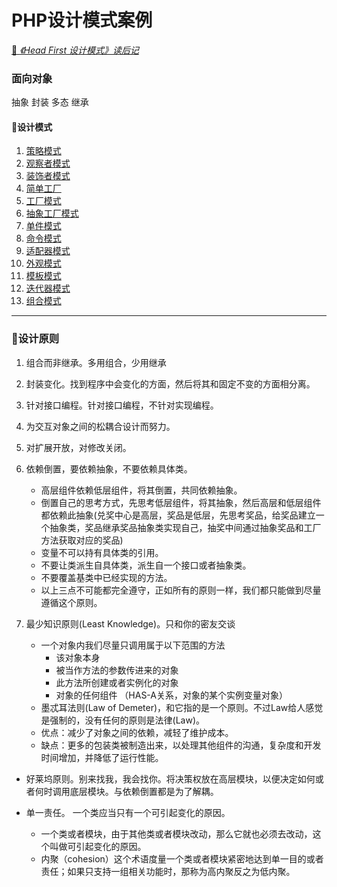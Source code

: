 
# PHP设计模式案例
<u>📒 _《Head First 设计模式》读后记</u>_




### 面向对象
抽象
封装
多态
继承

#### 🎯设计模式
1.  [策略模式](Strategy/)
2.  [观察者模式](Observer/)
3.  [装饰者模式](Decorator/)
4.  [简单工厂](SimpleFactory/)
5.  [工厂模式](Factory/)
5.  [抽象工厂模式](AbstractFactory/)
6.  [单件模式](Singleton/)
7.  [命令模式](Command/)
8.  [适配器模式](Adapter/)
9.  [外观模式](Facade/)
10.  [模板模式](Template/)
11.  [迭代器模式](Iterator/)
12.  [组合模式](Composite/)



------




### 🐒设计原则
1. 组合而非继承。多用组合，少用继承
2. 封装变化。找到程序中会变化的方面，然后将其和固定不变的方面相分离。
3. 针对接口编程。针对接口编程，不针对实现编程。
4. 为交互对象之间的松耦合设计而努力。
5. 对扩展开放，对修改关闭。
6. 依赖倒置，要依赖抽象，不要依赖具体类。
   - 高层组件依赖低层组件，将其倒置，共同依赖抽象。
   - 倒置自己的思考方式，先思考低层组件，将其抽象，然后高层和低层组件都依赖此抽象(兑奖中心是高层，奖品是低层，先思考奖品，给奖品建立一个抽象类，奖品继承奖品抽象类实现自己，抽奖中间通过抽象奖品和工厂方法获取对应的奖品)
    - 变量不可以持有具体类的引用。
    - 不要让类派生自具体类，派生自一个接口或者抽象类。
    - 不要覆盖基类中已经实现的方法。
    - 以上三点不可能都完全遵守，正如所有的原则一样，我们都只能做到尽量遵循这个原则。
   
7. 最少知识原则(Least Knowledge)。只和你的密友交谈
   - 一个对象内我们尽量只调用属于以下范围的方法
     - 该对象本身
     - 被当作方法的参数传进来的对象
     - 此方法所创建或者实例化的对象
     - 对象的任何组件 （HAS-A关系，对象的某个实例变量对象）
   - 墨忒耳法则(Law of Demeter)，和它指的是一个原则。不过Law给人感觉是强制的，没有任何的原则是法律(Law)。
   - 优点：减少了对象之间的依赖，减轻了维护成本。
   - 缺点：更多的包装类被制造出来，以处理其他组件的沟通，复杂度和开发时间增加，并降低了运行性能。

- 好莱坞原则。别来找我，我会找你。将决策权放在高层模块，以便决定如何或者何时调用底层模块。与依赖倒置都是为了解耦。

- 单一责任。 一个类应当只有一个可引起变化的原因。
  - 一个类或者模块，由于其他类或者模块改动，那么它就也必须去改动，这个叫做可引起变化的原因。
  - 内聚（cohesion）这个术语度量一个类或者模块紧密地达到单一目的或者责任；如果只支持一组相关功能时，那称为高内聚反之为低内聚。



  	 







